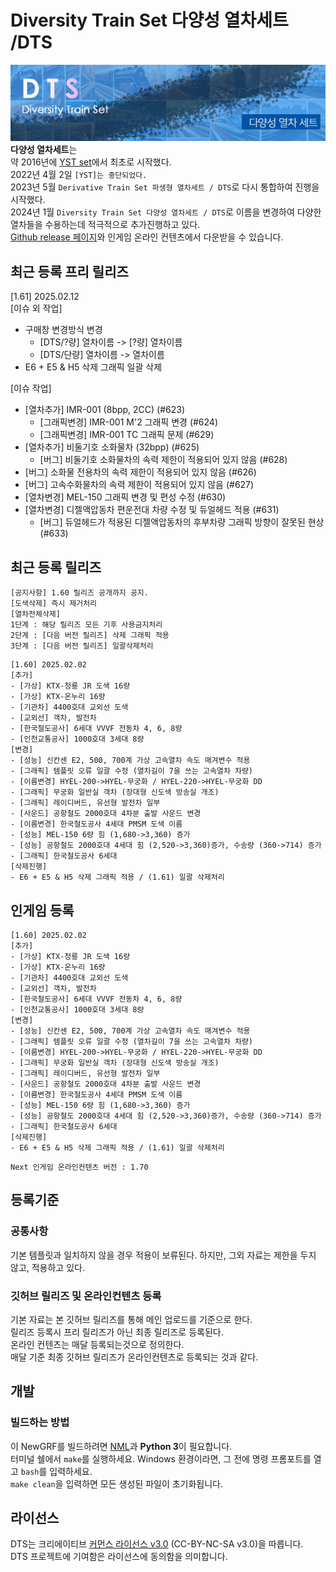 # Diversity Train Set 다양성 열차세트 /DTS
![DTS_board](https://github.com/DTS-NewGRF/DTS/blob/minengallery/docs/DTS_board.png)
**다양성 열차세트**는 <br>
약 2016년에 [YST set](https://github.com/evepoi/YST)에서 최초로 시작했다.<br>
2022년 4월 2일 `[YST]는 중단되었다.`<br>
2023년 5월 `Derivative Train Set 파생형 열차세트 / DTS`로 다시 통합하여 진행을 시작했다.<br>
2024년 1월 `Diversity Train Set 다양성 열차세트 / DTS`로 이름을 변경하여 다양한 열차들을 수용하는데 적극적으로 추가진행하고 있다.<br>
[Github release 페이지](https://github.com/DTS-NewGRF/DTS/releases)와 인게임 온라인 컨텐츠에서 다운받을 수 있습니다.<br>

## 최근 등록 프리 릴리즈
[1.61] 2025.02.12 <br>
[이슈 외 작업]
* 구매창 변경방식 변경
  * [DTS/?량] 열차이름 -> [?량] 열차이름
  * [DTS/단량] 열차이름 -> 열차이름
* E6 + E5 & H5 삭제 그래픽 일괄 삭제

[이슈 작업]
* [열차추가] IMR-001 (8bpp, 2CC) (#623)
  * [그래픽변경] IMR-001 M'2 그래픽 변경 (#624)
  * [그래픽변경] IMR-001 TC 그래픽 문제 (#629)
* [열차추가] 비둘기호 소화물차 (32bpp) (#625)
  * [버그] 비둘기호 소화물차의 속력 제한이 적용되어 있지 않음 (#628)
* [버그] 소화물 전용차의 속력 제한이 적용되어 있지 않음 (#626)
* [버그] 고속수화물차의 속력 제한이 적용되어 있지 않음 (#627)
* [열차변경] MEL-150 그래픽 변경 및 편성 수정 (#630)
* [열차변경] 디젤액압동차 편운전대 차량 수정 및 듀얼헤드 적용 (#631)
  * [버그] 듀얼헤드가 적용된 디젤액압동차의 후부차량 그래픽 방향이 잘못된 현상 (#633)

## 최근 등록 릴리즈
```
[공지사항] 1.60 릴리즈 공개까지 공지.
[도색삭제] 즉시 제거처리
[열차전체삭제]
1단계 : 해당 릴리즈 모든 기후 사용금지처리
2단계 : [다음 버전 릴리즈] 삭제 그래픽 적용
3단계 : [다음 버전 릴리즈] 일괄삭제처리
```

```
[1.60] 2025.02.02
[추가]
- [가상] KTX-청룡 JR 도색 16량
- [가상] KTX-온누리 16량
- [기관차] 4400호대 교외선 도색
- [교외선] 객차, 발전차
- [한국철도공사] 6세대 VVVF 전동차 4, 6, 8량
- [인천교통공사] 1000호대 3세대 8량
[변경]
- [성능] 신칸센 E2, 500, 700계 가상 고속열차 속도 매겨변수 적용
- [그래픽] 템플릿 오류 일괄 수정 (열차길이 7을 쓰는 고속열차 차량)
- [이름변경] HYEL-200->HYEL-무궁화 / HYEL-220->HYEL-무궁화 DD
- [그래픽] 무궁화 일반실 객차 (장대형 신도색 방송실 개조)
- [그래픽] 레이디버드, 유선형 발전차 일부
- [사운드] 공항철도 2000호대 4차분 출발 사운드 변경
- [이름변경] 한국철도공사 4세대 PMSM 도색 이름
- [성능] MEL-150 6량 힘 (1,680->3,360) 증가
- [성능] 공항철도 2000호대 4세대 힘 (2,520->3,360)증가, 수송량 (360->714) 증가
- [그래픽] 한국철도공사 6세대
[삭제진행]
- E6 + E5 & H5 삭제 그래픽 적용 / (1.61) 일괄 삭제처리
```

## 인게임 등록
```
[1.60] 2025.02.02
[추가]
- [가상] KTX-청룡 JR 도색 16량
- [가상] KTX-온누리 16량
- [기관차] 4400호대 교외선 도색
- [교외선] 객차, 발전차
- [한국철도공사] 6세대 VVVF 전동차 4, 6, 8량
- [인천교통공사] 1000호대 3세대 8량
[변경]
- [성능] 신칸센 E2, 500, 700계 가상 고속열차 속도 매겨변수 적용
- [그래픽] 템플릿 오류 일괄 수정 (열차길이 7을 쓰는 고속열차 차량)
- [이름변경] HYEL-200->HYEL-무궁화 / HYEL-220->HYEL-무궁화 DD
- [그래픽] 무궁화 일반실 객차 (장대형 신도색 방송실 개조)
- [그래픽] 레이디버드, 유선형 발전차 일부
- [사운드] 공항철도 2000호대 4차분 출발 사운드 변경
- [이름변경] 한국철도공사 4세대 PMSM 도색 이름
- [성능] MEL-150 6량 힘 (1,680->3,360) 증가
- [성능] 공항철도 2000호대 4세대 힘 (2,520->3,360)증가, 수송량 (360->714) 증가
- [그래픽] 한국철도공사 6세대
[삭제진행]
- E6 + E5 & H5 삭제 그래픽 적용 / (1.61) 일괄 삭제처리
```
`Next 인게임 온라인컨텐츠 버전 : 1.70`

## 등록기준
### 공통사항
기본 템플릿과 일치하지 않을 경우 적용이 보류된다. 하지만, 그외 자료는 제한을 두지 않고, 적용하고 있다.

### 깃허브 릴리즈 및 온라인컨텐츠 등록
기본 자료는 본 깃허브 릴리즈를 통해 메인 업로드를 기준으로 한다. <br>
릴리즈 등록시 프리 릴리즈가 아닌 최종 릴리즈로 등록된다. <br>
온라인 컨텐츠는 매달 등록되는것으로 정의한다. <br>
매달 기준 최종 깃허브 릴리즈가 온라인컨텐츠로 등록되는 것과 같다. <br>

## 개발
### 빌드하는 방법
이 NewGRF를 빌드하려면 [NML](https://github.com/OpenTTD/nml)과 **Python 3**이 필요합니다. <br> 
터미널 쉘에서 ``make``를 실행하세요. Windows 환경이라면, 그 전에 명령 프롬포트를 열고 ``bash``를 입력하세요.  <br>
``make clean``을 입력하면 모든 생성된 파일이 초기화됩니다.

## 라이선스
DTS는 크리에이티브 [커먼스 라이선스 v3.0](https://creativecommons.org/licenses/by-nc-sa/3.0/) (CC-BY-NC-SA v3.0)을 따릅니다.<br>
DTS 프로젝트에 기여함은 라이선스에 동의함을 의미합니다.